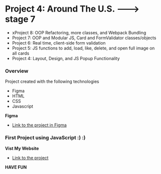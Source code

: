 # Project 4: Around The U.S. ---> stage 7 

* xProject 8: OOP Refactoring, more classes, and Webpack Bundling
* Project 7: OOP and Modular JS, Card and FormValidator classes/objects
* Project 6: Real time, client-side form validation
* Project 5: JS functions to add, load, like, delete, and open full image on all cards
* Project 4: Layout, Design, and JS Popup Functionality


### Overview
Project created with the following technologies

* Figma
* HTML
* CSS
* Javascript

**Figma**

* [Link to the project in Figma](https://www.figma.com/file/SurN1jaeEQIhuZEDMhmWWf/Sprint-4-Around-The-U.S.-desktop-mobile?node-id=0%3A1)

### First Project using JavaScript :) :)
**Vist My Website**
* [Link to the project ](https://bilal2786.github.io/web_project_4/)

**HAVE FUN**

